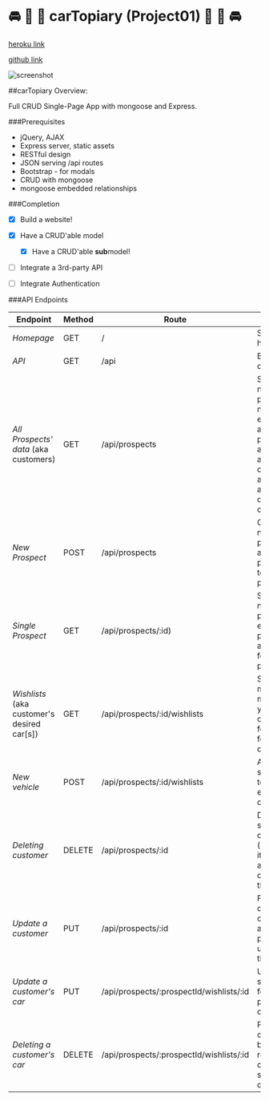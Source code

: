# :oncoming_automobile: :blue_car: :car: carTopiary (Project01) :car: :blue_car: :oncoming_automobile:

[heroku link](http://aqueous-island-4247.herokuapp.com)

[github link](https://github.com/anonym0us3/Project01)

![screenshot](http://i.imgur.com/doKKMmM.jpg)



##carTopiary Overview:


Full CRUD Single-Page App with mongoose and Express.



###Prerequisites

* jQuery, AJAX
* Express server, static assets
* RESTful design
* JSON serving /api routes
* Bootstrap - for modals
* CRUD with mongoose
* mongoose embedded relationships


###Completion

- [x] Build a website!
- [x] Have a CRUD'able model
	- [x] Have a CRUD'able **sub**model!
- [ ] Integrate a 3rd-party API
- [ ] Integrate Authentication



###API Endpoints

Endpoint | Method | Route | Data
--- | --- | --- | ---
*Homepage* | GET | / | Serves the homepage
*API* | GET | /api | Basic API details
*All Prospects' data* (aka customers) | GET | /api/prospects | Shows the name, phone number, email address, physical address of all customers, as well as all of their desired car[s]
*New Prospect* | POST | /api/prospects | Creates new prospect and prepends to the page
*Single Prospect* | GET | /api/prospects/:id) | Shows the name, phone, email & physical addresses for a single prospect
*Wishlists* (aka customer's desired car[s]) | GET | /api/prospects/:id/wishlists | Shows make, model, year, color, style for all cars for a single customer
*New vehicle* | POST | /api/prospects/:id/wishlists | Adds single car to an existing customer
*Deleting customer* | DELETE | /api/prospects/:id | Deletes a single customer (and all of its associated cars) from the page
*Update a customer* | PUT | /api/prospects/:id | Form-data'izes a customer and then pushes the update to the page
*Update a customer's car* | PUT | /api/prospects/:prospectId/wishlists/:id | Updates a single car for a particular customer
*Deleting a customer's car* | DELETE | /api/prospects/:prospectId/wishlists/:id | Per click on Delete button, removes 1 car from a single customer
